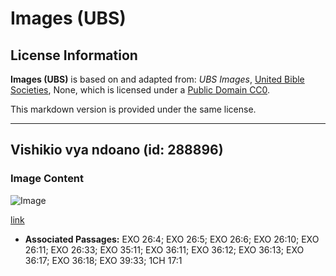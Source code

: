# Images (UBS)

## License Information

**Images (UBS)** is based on and adapted from: _UBS Images_, [United Bible Societies](https://unitedbiblesocieties.org/), None, which is licensed under a [Public Domain CC0](https://creativecommons.org/public-domain/cc0/).

This markdown version is provided under the same license.



--------------------------------

## Vishikio vya ndoano (id: 288896)

### Image Content

![Image](https://cdn.aquifer.bible/aquifer-content/resources/Media/WEB-0431_hook_loops_en.jpg)

[link](https://cdn.aquifer.bible/aquifer-content/resources/Media/WEB-0431_hook_loops_en.jpg)

* **Associated Passages:** EXO 26:4; EXO 26:5; EXO 26:6; EXO 26:10; EXO 26:11; EXO 26:33; EXO 35:11; EXO 36:11; EXO 36:12; EXO 36:13; EXO 36:17; EXO 36:18; EXO 39:33; 1CH 17:1

